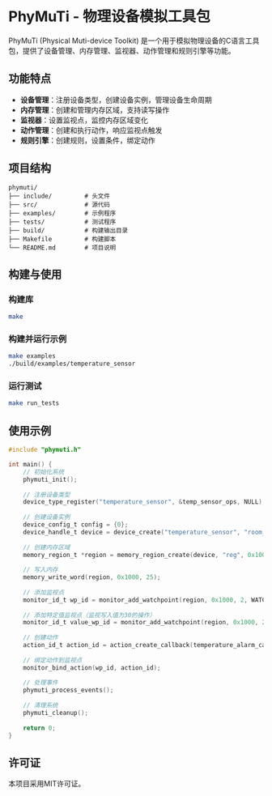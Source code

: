 # PhyMuTi - 物理设备模拟工具包

PhyMuTi (Physical Muti-device Toolkit) 是一个用于模拟物理设备的C语言工具包，提供了设备管理、内存管理、监视器、动作管理和规则引擎等功能。

## 功能特点

- **设备管理**：注册设备类型，创建设备实例，管理设备生命周期
- **内存管理**：创建和管理内存区域，支持读写操作
- **监视器**：设置监视点，监控内存区域变化
- **动作管理**：创建和执行动作，响应监视点触发
- **规则引擎**：创建规则，设置条件，绑定动作

## 项目结构

```
phymuti/
├── include/         # 头文件
├── src/             # 源代码
├── examples/        # 示例程序
├── tests/           # 测试程序
├── build/           # 构建输出目录
├── Makefile         # 构建脚本
└── README.md        # 项目说明
```

## 构建与使用

### 构建库

```bash
make
```

### 构建并运行示例

```bash
make examples
./build/examples/temperature_sensor
```

### 运行测试

```bash
make run_tests
```

## 使用示例

```c
#include "phymuti.h"

int main() {
    // 初始化系统
    phymuti_init();
    
    // 注册设备类型
    device_type_register("temperature_sensor", &temp_sensor_ops, NULL);
    
    // 创建设备实例
    device_config_t config = {0};
    device_handle_t device = device_create("temperature_sensor", "room_temp", &config);
    
    // 创建内存区域
    memory_region_t *region = memory_region_create(device, "reg", 0x1000, 256, MEMORY_FLAG_RW);
    
    // 写入内存
    memory_write_word(region, 0x1000, 25);
    
    // 添加监视点
    monitor_id_t wp_id = monitor_add_watchpoint(region, 0x1000, 2, WATCHPOINT_WRITE, 0);
    
    // 添加特定值监视点（监视写入值为30的操作）
    monitor_id_t value_wp_id = monitor_add_watchpoint(region, 0x1000, 2, WATCHPOINT_VALUE_WRITE, 30);
    
    // 创建动作
    action_id_t action_id = action_create_callback(temperature_alarm_callback, NULL);
    
    // 绑定动作到监视点
    monitor_bind_action(wp_id, action_id);
    
    // 处理事件
    phymuti_process_events();
    
    // 清理系统
    phymuti_cleanup();
    
    return 0;
}
```

## 许可证

本项目采用MIT许可证。 